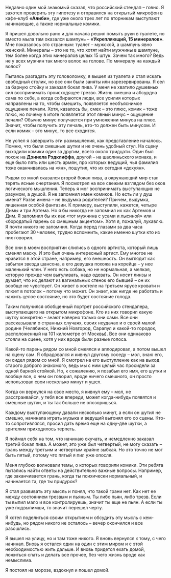 Недавно один мой знакомый сказал, что российский стендап – говно. Я захотел проверить эту гипотезу и отправился на открытый микрофон в кафе-клуб **«Алиби»**, где уже около трех лет по вторникам выступают начинающие, а также нормальные комики.

Я пришел довольно рано и для начала решил помыть руки в туалете, но вместо мыла там оказался шампунь – **«Укрепляющий, 15 минералов»**. Мне показалось это странным: туалет – мужской, а шампунь явно женский. Минералы – это не то, что хотят найти мужчины в шампуне, тем более когда этих минералов целых 15 штук. Зачем так много? Ведь не у всех мужчин так много волос на голове. По минералу на каждый волос? 

Пытаясь разгадать эту головоломку, я вышел из туалета и стал искать свободный столик, но все они были заняты или зарезервированы. Я сел за барную стойку и заказал бокал пива. У меня не хватило душевных сил воспринимать происходящее трезво. Жизнь смешна и абсурдна сама по себе, а когда собираются люди, все усилия которых направлены на то, чтобы смешить, появляется необъяснимое ощущение печали. Хотя, казалось бы, смех – это плюс, комик – тоже плюс, но почему в итоге появляется этот явный минус – ощущение печали? Обычно минус получается при умножении минуса на плюс. Значит, чтобы получить эту печаль, кто-то должен быть минусом. И если комик – это минус, то все сходится. 

Не успел я завершить эти размышления, как представление началось. Помню, что были смешные шутки и не очень удобный стул. На сцену выходили комики один за другим, всего около тридцати. Один был похож на **Дэниела Рэдклиффа**, другой – на шаолиньского монаха, и еще было пять или шесть армян, про которых ведущий, чья фамилия тоже оканчивалась на «ян», пошутил, что их сегодня «дохуян».

Рядом со мной оказался второй бокал пива, а окружающий мир стал терять ясные очертания. Я посмотрел на все свежим взглядом без оков логического мышления. Теперь я мог воспринимать выступающих не разумом, а душой. Я не запомнил имен комиков. Но есть ли у душ имена? Разве имена – не выдумка родителей? Причем, выдумка, лишенная особой фантазии. К примеру, выступили, кажется, четыре Димы и три Артема. Но я бы никогда не запомнил их как Артемов и Дим. Я запомнил бы их как «тот мужчина с усами и лысиной» или «бородатый парень со смешным акцентом». Хотя я, пожалуй, лукавлю. Я почти никого не запомнил. Когда перед глазами за два часа пробегают 30 человек, трудно вспомнить, какие именно шутки кто из них говорил. 

Все они в моем восприятии слились в одного артиста, который лишь сменял маску. И это был очень интересный артист. Ему многое не нравится в этой стране, например, его внешность. Он выглядит как забытая звезда шансона, а его девушка похожа на корейца – у нее маленький член. У него есть собака, но не нормальная, а мелкая, которую прежде чем выгуливать, надо одевать. Он носит линзы и думает, что их делают из вагинальных стенок его бывшей – он их вообще не чувствует. Он живет в хостеле на третьем ярусе кровати и плюет в потолок – потому что может. Он знает, как нигде не работать и нажить целое состояние, но это будет состояние голода.

Таким получился обобщенный портрет российского стендапера, выступающего на открытом микрофоне. Кто из них говорил какую шутку конкретно – знают наверно только они сами. Все они рассказывали о странных случаях, своих неудачах и о своей малой родине (Челябинск, Нижний Новгород, Сарапул и какой-то городок, расположенный на 101 километре от Москвы). Все они одинаково стояли на сцене, хотя у них вроде были разные голоса.

Какой-то парень рядом со мной смеялся и аплодировал, а потом вышел на сцену сам. Я обрадовался и кивнул другому соседу – мол, знаю его, он сидел рядом со мной. Я смотрел на его выступление как на выход старого доброго знакомого, ведь мы с ним целый час просидели за одной барной стойкой. Но, к сожалению, я позабыл его имя, его шутки и вообще все, о чем он говорил, вроде ничего смешного, он просто использовал свои несколько минут и ушел.

Когда он вернулся на свое место, я кивнул ему – мол, не расстраивайся, у тебя все впереди, может когда-нибудь появятся и смешные шутки, и ты так больше не опозоришься. 

Каждому выступающему давали несколько минут, а если он шутил не смешно, начинала играть музыка и ведущий выгонял его со сцены. Кто-то сопротивлялся, просил дать время еще на одну-две шутки, а зрителям приходилось терпеть.

Я поймал себя на том, что начинаю скучать, и немедленно заказал третий бокал пива. А может, это уже был четвертый, не могу сказать – грань между третьим и четвертым крайне зыбкая. Но это точно не мог быть пятый, потому что пятый я пил уже опосля.

Меня глубоко волновали темы, о которых говорили комики. Эти ребята пытались найти ответы на действительно важные вопросы. Например, где заканчивается грань, когда ты психически нормальный, и начинается та, где ты придурок?

Я стал развивать эту мысль и понял, что такой грани нет. Как нет ее между состоянием трезвым и пьяным. Ты либо пьян, либо трезв. Если ты выпил мало и все контролируешь, значит ты еще не пьян. А если ты уже подвыпимши, то значит перешел черту. 

Я хотел поделиться своим открытием и обсудить эту мысль с кем-нибудь, но рядом никого не осталось – вечер окончился и все разошлись. 

Я вышел на улицу, но и там тоже никого. Я вновь вернулся к тому, с чего начинал. Вновь я остался один на один с этим миром и с этой необходимостью жить дальше. И вновь придется ехать домой, ложиться спать и делать все прочее, без чего жизнь вроде как немыслима.

Я постоял на морозе, вздохнул и пошел домой.
